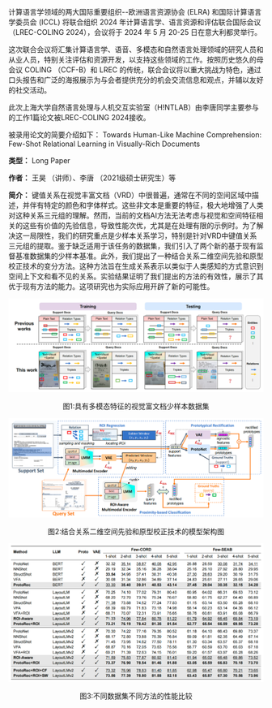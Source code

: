 计算语言学领域的两大国际重要组织--欧洲语言资源协会 (ELRA) 和国际计算语言学委员会 (ICCL) 将联合组织 2024 年计算语言学、语言资源和评估联合国际会议（LREC-COLING 2024），会议将于 2024 年 5 月 20-25 日在意大利都灵举行。

这次联合会议将汇集计算语言学、语音、多模态和自然语言处理领域的研究人员和从业人员，特别关注评估和资源开发，以支持这些领域的工作。按照历史悠久的母会议 COLING （CCF-B）和 LREC 的传统，联合会议将以重大挑战为特色，通过口头报告和广泛的海报展示为与会者提供充分的机会交流信息和观点，并辅以友好的社交活动。

此次上海大学自然语言处理与人机交互实验室（H!NTLAB）由李唐同学主要参与的工作1篇论文被LREC-COLING 2024接收。

被录用论文的简要介绍如下：
Towards Human-Like Machine Comprehension: 
Few-Shot Relational Learning in Visually-Rich Documents

**类型：**
Long Paper

**作者：**
王昊 （讲师）、李唐 （2021级硕士研究生）等

**简介：**
键值关系在视觉丰富文档（VRD）中很普遍，通常在不同的空间区域中描述，并伴有特定的颜色和字体样式。这些非文本是重要的特征，极大地增强了人类对这种关系三元组的理解。然而，当前的文档AI方法无法考虑与视觉和空间特征相关的这些有价值的先验信息，导致性能次优，尤其是在处理有限的示例时。为了解决这一局限性，我们的研究重点是少样本关系学习，特别是针对VRD中键值关系三元组的提取。鉴于缺乏适用于该任务的数据集，我们引入了两个新的基于现有监督基准数据集的少样本基准。此外，我们提出了一种结合关系二维空间先验和原型校正技术的变分方法。这种方法旨在生成关系表示以类似于人类感知的方式意识到空间上下文和看不见的关系。实验结果证明了我们提出的方法的有效性，展示了其优于现有方法的能力。这项研究也为实际应用开辟了新的可能性。

![!\[alt text\](image-2.png)](../../../assets/img/project/litang1.png)
<div style="text-align: center;">
图1:具有多模态特征的视觉富文档少样本数据集
</div>

![!\[alt text\](image.png)](../../../assets/img/project/litang2.png)
<div style="text-align: center;">
图2:结合关系二维空间先验和原型校正技术的模型架构图
</div>

![!\[alt text\](image-1.png)](../../../assets/img/project/litang3.png)
<div style="text-align: center;">
图3:不同数据集不同方法的性能比较
</div>


